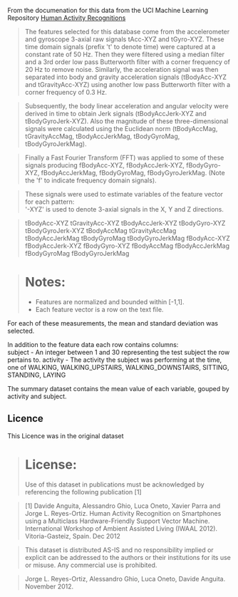 
From the documenation for this data from the UCI Machine Learning Repository [Human Activity Recognitions](http://archive.ics.uci.edu/ml/datasets/Human+Activity+Recognition+Using+Smartphones)

> The features selected for this database come from the accelerometer and gyroscope 3-axial raw 
> signals tAcc-XYZ and tGyro-XYZ. These time domain signals (prefix 't' to denote time) were captured
> at a constant rate of 50 Hz. Then they were filtered using a median filter and a 3rd order low 
> pass Butterworth filter with a corner frequency of 20 Hz to remove noise. Similarly, the 
> acceleration signal was then separated into body and gravity acceleration signals (tBodyAcc-XYZ and 
> tGravityAcc-XYZ) using another low pass Butterworth filter with a corner frequency of 0.3 Hz.

> Subsequently, the body linear acceleration and angular velocity were derived in time to obtain Jerk 
> signals (tBodyAccJerk-XYZ and tBodyGyroJerk-XYZ). Also the magnitude of these three-dimensional 
> signals were calculated using the Euclidean norm (tBodyAccMag, tGravityAccMag, tBodyAccJerkMag, 
> tBodyGyroMag, tBodyGyroJerkMag). 

> Finally a Fast Fourier Transform (FFT) was applied to some of these signals producing fBodyAcc-XYZ, 
> fBodyAccJerk-XYZ, fBodyGyro-XYZ, fBodyAccJerkMag, fBodyGyroMag, fBodyGyroJerkMag. (Note the 'f' to 
> indicate frequency domain signals). 

> These signals were used to estimate variables of the feature vector for each pattern:  
> '-XYZ' is used to denote 3-axial signals in the X, Y and Z directions.

> tBodyAcc-XYZ
> tGravityAcc-XYZ
> tBodyAccJerk-XYZ
> tBodyGyro-XYZ
> tBodyGyroJerk-XYZ
> tBodyAccMag
> tGravityAccMag
> tBodyAccJerkMag
> tBodyGyroMag
> tBodyGyroJerkMag
> fBodyAcc-XYZ
> fBodyAccJerk-XYZ
> fBodyGyro-XYZ
> fBodyAccMag
> fBodyAccJerkMag
> fBodyGyroMag
> fBodyGyroJerkMag

> Notes: 
> ======
> - Features are normalized and bounded within [-1,1].
> - Each feature vector is a row on the text file.


For each of these measurements, the mean and standard deviation was selected. 

In addition to the feature data each row contains columns:  
subject - An integer between 1 and 30 representing the test subject the row pertains to.
activity - The activity the subject was performing at the time, one of WALKING, WALKING_UPSTAIRS, WALKING_DOWNSTAIRS, SITTING, STANDING, LAYING


The summary dataset contains the mean value of each variable, gouped by activity and subject.


## Licence 
This Licence was in the original dataset

> License:
> ========
> Use of this dataset in publications must be acknowledged by referencing the following publication [1] 

> [1] Davide Anguita, Alessandro Ghio, Luca Oneto, Xavier Parra and Jorge L. Reyes-Ortiz. Human 
> Activity Recognition on Smartphones using a Multiclass Hardware-Friendly Support Vector Machine. 
> International Workshop of Ambient Assisted Living (IWAAL 2012). Vitoria-Gasteiz, Spain. Dec 2012

> This dataset is distributed AS-IS and no responsibility implied or explicit can be addressed to the 
> authors or their institutions for its use or misuse. Any commercial use is prohibited.

> Jorge L. Reyes-Ortiz, Alessandro Ghio, Luca Oneto, Davide Anguita. November 2012.
